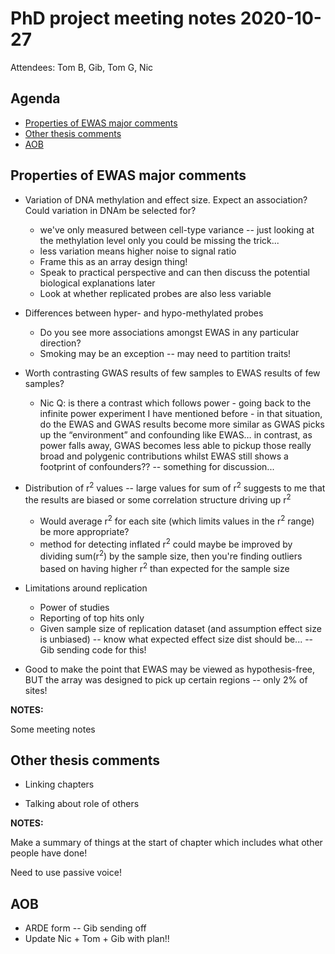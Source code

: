 # PhD project meeting notes 2020-10-27

Attendees: Tom B, Gib, Tom G, Nic

## Agenda

* [Properties of EWAS major comments](#item1) 
* [Other thesis comments](#item2)
* [AOB](#aob)

## Properties of EWAS major comments <a name="item1"></a>

* Variation of DNA methylation and effect size. Expect an association? Could variation in DNAm be selected for?
	+ we've only measured between cell-type variance -- just looking at the methylation level only you could be missing the trick...
	+ less variation means higher noise to signal ratio
	+ Frame this as an array design thing! 
	+ Speak to practical perspective and can then discuss the potential biological explanations later
	+ Look at whether replicated probes are also less variable

* Differences between hyper- and hypo-methylated probes
	+ Do you see more associations amongst EWAS in any particular direction? 
	+ Smoking may be an exception -- may need to partition traits!

* Worth contrasting GWAS results of few samples to EWAS results of few samples?
	+ Nic Q: is there a contrast which follows power - going back to the infinite power experiment I have mentioned before - in that situation, do the EWAS and GWAS results become more similar as GWAS picks up the “environment” and confounding like EWAS… in contrast, as power falls away, GWAS becomes less able to pickup those really broad and polygenic contributions whilst EWAS still shows a footprint of confounders?? -- something for discussion...


* Distribution of r<sup>2</sup> values -- large values for sum of r<sup>2</sup> suggests to me that the results are biased or some correlation structure driving up r<sup>2</sup>
	+ Would average r<sup>2</sup> for each site (which limits values in the r<sup>2</sup> range) be more appropriate?
	+ method for detecting inflated r<sup>2</sup> could maybe be improved by dividing sum(r<sup>2</sup>) by the sample size, then you're finding outliers based on having higher r<sup>2</sup> than expected for the sample size

* Limitations around replication
	+ Power of studies
	+ Reporting of top hits only 
	+ Given sample size of replication dataset (and assumption effect size is unbiased) -- know what expected effect size dist should be... -- Gib sending code for this! 

* Good to make the point that EWAS may be viewed as hypothesis-free, BUT the array was designed to pick up certain regions -- only 2% of sites!

__NOTES:__

Some meeting notes

## Other thesis comments <a name="item2"></a>

* Linking chapters

* Talking about role of others 

__NOTES:__

Make a summary of things at the start of chapter which includes what other people have done! 

Need to use passive voice! 

## AOB <a name="aob"></a>

* ARDE form -- Gib sending off
* Update Nic + Tom + Gib with plan!!
